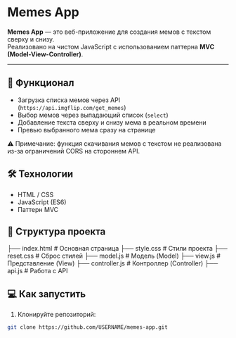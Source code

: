# Memes App

**Memes App** — это веб-приложение для создания мемов с текстом сверху и снизу.  
Реализовано на чистом JavaScript с использованием паттерна **MVC (Model-View-Controller)**.

---

## 🚀 Функционал
- Загрузка списка мемов через API (`https://api.imgflip.com/get_memes`)  
- Выбор мемов через выпадающий список (`select`)  
- Добавление текста сверху и снизу мема в реальном времени  
- Превью выбранного мема сразу на странице

⚠️ Примечание: функция скачивания мемов с текстом не реализована из-за ограничений CORS на стороннем API.

## 🛠 Технологии
- HTML / CSS  
- JavaScript (ES6)  
- Паттерн MVC

## 📂 Структура проекта
├── index.html # Основная страница
├── style.css # Стили проекта
├── reset.css # Сброс стилей
├── model.js # Модель (Model)
├── view.js # Представление (View)
├── controller.js # Контроллер (Controller)
├── api.js # Работа с API

## 💻 Как запустить
1. Клонируйте репозиторий:
```bash
git clone https://github.com/USERNAME/memes-app.git
